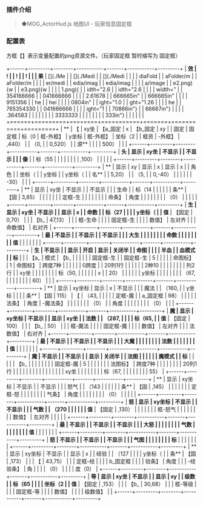 ### **插件介绍**

> ◆MOG_ActorHud.js 地图UI - 玩家信息固定框

### **配置表**

方框【】表示变量配置的png资源文件。（玩家固定框 暂时缩写为 固定框）

+------+---------+--------+-----------+-------+-----------+---------+
| **效 | !       |        | !         |       | !         |         |
| 果** | [](./Me |        | [](./Medi |       | [](./Medi |         |
|      | diaFold |        | aFolder/m |       | aFolder/m |         |
|      | er/medi |        | edia/imag |       | edia/imag |         |
|      | a/image |        | e2.png){w |       | e3.png){w |         |
|      | 1.png){ |        | idth="2.6 |       | idth="2.6 |         |
|      | width=" |        | 354166666 |       | 041666666 |         |
|      | 2.61678 |        | 666665in" |       | 666665in" |         |
|      | 9151356 |        | he        |       | hei       |         |
|      | 0804in" |        | ight="1.0 |       | ght="1.26 |         |
|      | he      |        | 765354330 |       | 041666666 |         |
|      | ight="1 |        | 70866in"} |       | 66667in"} |         |
|      | .364583 |        |           |       |           |         |
|      | 3333333 |        |           |       |           |         |
|      | 333in"} |        |           |       |           |         |
+======+=========+========+===========+=======+===========+=========+
| **   | 【      | xy坐   | 【a_固定  | x     | 【b_固定  | xy      |
| 固定 | 固定框  | 标（0  | 框-外框】 | y坐标 | 框-外框】 | 坐标（2 |
| 框资 | -外框】 | ,440） |           | （0,  |           | 0,520） |
| 源** |         |        |           | 500） |           |         |
+------+---------+--------+-----------+-------+-----------+---------+
| **头 | 显示    | xy坐   | 不显示    |       | 不显示    |         |
| 像** |         | 标（55 |           |       |           |         |
|      |         | ,100） |           |       |           |         |
+------+---------+--------+-----------+-------+-----------+---------+
| **   | 显示    | xy     | 显示      | x     | 显示      | x       |
| 角色 |         | 坐标（ |           | y坐标 |           | y坐标（ |
| 名** |         | 5,20） |           | （5,  |           | 0,-40） |
|      |         |        |           | -30） |           |         |
+------+---------+--------+-----------+-------+-----------+---------+
| **   | 显示    | xy坐   | 不显示    |       | 不显示    |         |
| 生命 |         | 标（14 |           |       |           |         |
| 条** | 【固    | 3,85） |           |       |           |         |
|      | 定框-生 |        |           |       |           |         |
|      | 命条】  | 角度   |           |       |           |         |
|      |         | （0）  |           |       |           |         |
+------+---------+--------+-----------+-------+-----------+---------+
| **生 | 显示    | xy坐   | 不显示    |       | 显示      | x       |
| 命数 |         | 标（27 |           |       |           | y坐标（ |
| 值** | 【固定  | 0,70） |           |       | 【b_      | 47,13） |
|      | 框-生命 |        |           |       | 固定框-生 |         |
|      | 数值】  | 左对齐 |           |       | 命数值】  | 右对齐  |
+------+---------+--------+-----------+-------+-----------+---------+
| **最 | 不显示  |        | 不显示    |       | 不显示    |         |
| 大生 |         |        |           |       |           |         |
| 命数 |         |        |           |       |           |         |
| 值** |         |        |           |       |           |         |
+------+---------+--------+-----------+-------+-----------+---------+
| **生 | 不显示  |        | 显示      | 开启  | 显示      | 关闭半  |
| 命图 |         |        |           | 半血  |           | 血模式  |
| 标** |         |        | 【a_      | 模式  | 【b_      |         |
|      |         |        | 固定框-生 |       | 固定框-生 | 5       |
|      |         |        | 命图标】  | 1     | 命图标】  | 跨度7种 |
|      |         |        |           | 0跨度 |           | 20列1行 |
|      |         |        |           | 2种10 |           |         |
|      |         |        |           | 列2行 |           | xy坐    |
|      |         |        |           |       |           | 标（50, |
|      |         |        |           | x     |           | 20）    |
|      |         |        |           | y坐标 |           |         |
|      |         |        |           | （67, |           |         |
|      |         |        |           | 60）  |           |         |
+------+---------+--------+-----------+-------+-----------+---------+
| **   | 显示    | xy坐标 | 显示      | x     | 不显示    |         |
| 魔法 |         | （160, |           | y坐标 |           |         |
| 条** | 【固    | 115）  | 【        | （43, |           |         |
|      | 定框-魔 |        | a_固定框  | 98）  |           |         |
|      | 法条】  | 角度   | -魔法条】 |       |           |         |
|      |         | （0）  |           | 角度  |           |         |
|      |         |        |           | （0） |           |         |
+------+---------+--------+-----------+-------+-----------+---------+
| **魔 | 显示    | xy坐标 | 不显示    |       | 显示      | xy坐    |
| 法数 |         | （287, |           |       |           | 标（65, |
| 值** | 【固定  | 100）  |           |       | 【b_      | 50）    |
|      | 框-魔法 |        |           |       | 固定框-魔 |         |
|      | 数值】  | 左对齐 |           |       | 法数值】  | 右对齐  |
+------+---------+--------+-----------+-------+-----------+---------+
| **最 | 不显示  |        | 不显示    |       | 不显示    |         |
| 大魔 |         |        |           |       |           |         |
| 法数 |         |        |           |       |           |         |
| 值** |         |        |           |       |           |         |
+------+---------+--------+-----------+-------+-----------+---------+
| **魔 | 不显示  |        | 不显示    |       | 显示      | 关闭半  |
| 法图 |         |        |           |       |           | 魔模式  |
| 标** |         |        |           |       | 【b_      |         |
|      |         |        |           |       | 固定框-魔 | 5       |
|      |         |        |           |       | 法图标】  | 跨度7种 |
|      |         |        |           |       |           | 20列1行 |
|      |         |        |           |       |           |         |
|      |         |        |           |       |           | xy坐    |
|      |         |        |           |       |           | 标（67, |
|      |         |        |           |       |           | 55）    |
+------+---------+--------+-----------+-------+-----------+---------+
| **   | 显示    | xy坐标 | 不显示    |       | 不显示    |         |
| 怒气 |         | （143  |           |       |           |         |
| 条** | 【固    | ,145） |           |       |           |         |
|      | 定框-怒 |        |           |       |           |         |
|      | 气条】  | 角度   |           |       |           |         |
|      |         | （0）  |           |       |           |         |
+------+---------+--------+-----------+-------+-----------+---------+
| **怒 | 显示    | xy坐标 | 不显示    |       | 不显示    |         |
| 气数 |         | （270  |           |       |           |         |
| 值** | 【固定  | ,130） |           |       |           |         |
|      | 框-怒气 |        |           |       |           |         |
|      | 数值】  | 左对齐 |           |       |           |         |
+------+---------+--------+-----------+-------+-----------+---------+
| **最 | 不显示  |        | 不显示    |       | 不显示    |         |
| 大怒 |         |        |           |       |           |         |
| 气数 |         |        |           |       |           |         |
| 值** |         |        |           |       |           |         |
+------+---------+--------+-----------+-------+-----------+---------+
| **怒 | 不显示  |        | 不显示    |       | 不显示    |         |
| 气图 |         |        |           |       |           |         |
| 标** |         |        |           |       |           |         |
+------+---------+--------+-----------+-------+-----------+---------+
| **   | 显示    | xy坐标 | 不显示    |       | 显示      | x       |
| 经验 |         | （127  |           |       |           | y坐标（ |
| 条** | 【固    | ,173） |           |       | 【        | 43,75） |
|      | 定框-经 |        |           |       | b_固定框  |         |
|      | 验条】  | 角度   |           |       | -经验条】 | 角      |
|      |         | （0）  |           |       |           | 度（0） |
+------+---------+--------+-----------+-------+-----------+---------+
| **等 | 显示    | xy坐   | 不显示    |       | 显示      | xy      |
| 级数 |         | 标（65 |           |       |           | 坐标（2 |
| 值** | 【固定  | ,153） |           |       | 【b_      | 30,68） |
|      | 框-等级 |        |           |       | 固定框-等 |         |
|      | 数值】  |        |           |       | 级数值】  |         |
+------+---------+--------+-----------+-------+-----------+---------+

